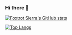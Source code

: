 ### Hi there 👋

[![Foxtrot Sierra's GitHub stats](https://github-readme-stats.vercel.app/api?username=FoxtrotSierra6829&custom_title=Foxtrot%20Sierra's%20GitHub%20Stats)]()

[![Top Langs](https://github-readme-stats.vercel.app/api/top-langs/?username=FoxtrotSierra6829&layout=compact)]()

<!--
**FoxtrotSierra6829/FoxtrotSierra6829** is a ✨ _special_ ✨ repository because its `README.md` (this file) appears on your GitHub profile.

Here are some ideas to get you started:

- 🔭 I’m currently working on ...
- 🌱 I’m currently learning ...
- 👯 I’m looking to collaborate on ...
- 🤔 I’m looking for help with ...
- 💬 Ask me about ...
- 📫 How to reach me: ...
- 😄 Pronouns: ...
- ⚡ Fun fact: ...
-->
